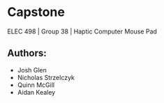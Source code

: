 # Capstone
ELEC 498 | Group 38 | Haptic Computer Mouse Pad 

## Authors:
* Josh Glen
* Nicholas Strzelczyk
* Quinn McGill
* Aidan Kealey